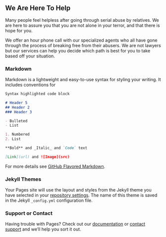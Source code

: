 ## We Are Here To Help 

Many people feel helpless after going through serial abuse by relatives. We are here to assure you that you are not alone in your terror, and that there is hope for you.

We offer an hour phone call with our specialized agents who all have gone through the process of breaking free from their abusers. We are not lawyers but our services can help you decide which path is best for you to take based off your situation. 

### Markdown

Markdown is a lightweight and easy-to-use syntax for styling your writing. It includes conventions for

```markdown
Syntax highlighted code block

# Header 5
## Header 2
### Header 3

- Bulleted
- List

1. Numbered
2. List

**Bold** and _Italic_ and `Code` text

[Link](url) and ![Image](src)
```

For more details see [GitHub Flavored Markdown](https://guides.github.com/features/mastering-markdown/).

### Jekyll Themes

Your Pages site will use the layout and styles from the Jekyll theme you have selected in your [repository settings](https://github.com/PAFTA/Practical-Advice-For-The-Abused./settings). The name of this theme is saved in the Jekyll `_config.yml` configuration file.

### Support or Contact

Having trouble with Pages? Check out our [documentation](https://help.github.com/categories/github-pages-basics/) or [contact support](https://github.com/contact) and we’ll help you sort it out.
